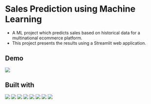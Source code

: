 
# Sales Prediction using Machine Learning

- A ML project which predicts sales based on historical data for a multinational ecommerce platform.
- This project presents the results using a Streamlit web application. 


## Demo

![](https://github.com/alexanic25/Sales-Prediction-using-Machine-Learning/blob/main/sales.gif)

## Built with 

![](https://i.imgur.com/Ihrm7vq.png)
![](https://i.imgur.com/L0C7WWr.png)
![](https://i.imgur.com/GTEvFHW.png)
![](https://i.imgur.com/StKvF8t.png)
![](https://i.imgur.com/7jijMox.png)
![](https://i.imgur.com/tMw7gJW.png)
![](https://i.imgur.com/JBW7n57.png)
![](https://i.imgur.com/YeZdNiN.png)
